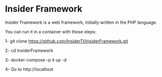 # Insider Framework

Insider Framework is a web framework, initially written in the PHP language.


You can run it in a container with these steps:

1- git clone https://github.com/InsiderTI/InsiderFramework.git

2- cd InsiderFramework

3- docker-compose -p it up -d

4- Go to http://localhost

